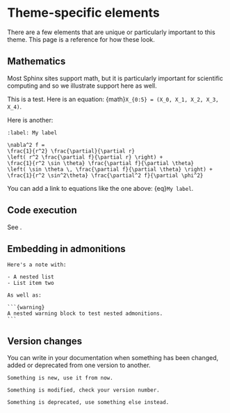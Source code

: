 # Theme-specific elements

There are a few elements that are unique or particularly important to this theme.
This page is a reference for how these look.

## Mathematics

Most Sphinx sites support math, but it is particularly important for scientific computing and so we illustrate support here as well.

This is a test. Here is an equation:
{math}`X_{0:5} = (X_0, X_1, X_2, X_3, X_4)`.

Here is another:

```{math}
:label: My label

\nabla^2 f =
\frac{1}{r^2} \frac{\partial}{\partial r}
\left( r^2 \frac{\partial f}{\partial r} \right) +
\frac{1}{r^2 \sin \theta} \frac{\partial f}{\partial \theta}
\left( \sin \theta \, \frac{\partial f}{\partial \theta} \right) +
\frac{1}{r^2 \sin^2\theta} \frac{\partial^2 f}{\partial \phi^2}
```

You can add a link to equations like the one above: {eq}`My label`.

## Code execution

See [](pydata.md).

## Embedding in admonitions

````{note}
Here's a note with:

- A nested list
- List item two

As well as:

```{warning}
A nested warning block to test nested admonitions.
```
````

## Version changes

You can write in your documentation when something has been changed,
added or deprecated from one version to another.

```{versionadded} 0.1.1
Something is new, use it from now.
```

```{versionchanged} 0.1.1
Something is modified, check your version number.
```

```{deprecated} 0.1.1
Something is deprecated, use something else instead.
```
